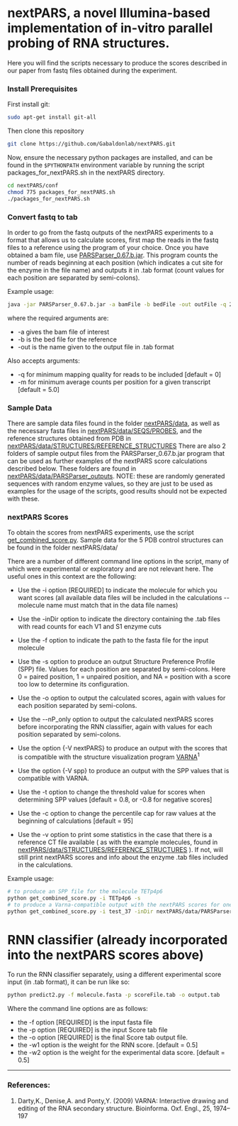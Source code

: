 # nextPARS, a novel Illumina-based implementation of in-vitro parallel probing of RNA structures.

Here you will find the scripts necessary to produce the scores described in our paper from fastq files obtained during the experiment.

### Install Prerequisites
First install git:
```bash
sudo apt-get install git-all
```

Then clone this repository

```bash
git clone https://github.com/Gabaldonlab/nextPARS.git
```

Now, ensure the necessary python packages are installed, and can be found in the `$PYTHONPATH` environment variable by running the script packages_for_nextPARS.sh in the nextPARS directory.

```bash
cd nextPARS/conf
chmod 775 packages_for_nextPARS.sh
./packages_for_nextPARS.sh
```


### Convert fastq to tab
In order to go from the fastq outputs of the nextPARS experiments to a format that allows us to calculate scores, first map the reads in the fastq files to a reference using the program of your choice.
Once you have obtained a bam file, use [PARSParser_0.67.b.jar](https://github.com/Gabaldonlab/nextPARS/tree/master/bin/PARSParser_0.67.b.jar).
This program counts the number of reads beginning at each position (which indicates a cut site for the enzyme in the file name) and outputs it in .tab format (count values for each position are separated by semi-colons).

Example usage:
```bash
java -jar PARSParser_0.67.b.jar -a bamFile -b bedFile -out outFile -q 20 -m 5
```

where the required arguments are:
  * -a gives the bam file of interest
  * -b is the bed file for the reference
  * -out is the name given to the output file in .tab format

Also accepts arguments: 
  * -q for minimum mapping quality for reads to be included [default = 0]
  * -m for minimum average counts per position for a given transcript [default = 5.0]



### Sample Data
There are sample data files found in the folder [nextPARS/data](https://github.com/Gabaldonlab/nextPARS/tree/master/data), as well as the necessary fasta files in [nextPARS/data/SEQS/PROBES](https://github.com/Gabaldonlab/nextPARS/tree/master/data/SEQS/PROBES), and the reference structures obtained from PDB in [nextPARS/data/STRUCTURES/REFERENCE_STRUCTURES](https://github.com/Gabaldonlab/nextPARS/tree/master/data/STRUCTURES/REFERENCE_STRUCTURES)
There are also 2 folders of sample output files from the PARSParser_0.67.b.jar program that can be used as further examples of the nextPARS score calculations described below. These folders are found in [nextPARS/data/PARSParser_outputs](https://github.com/Gabaldonlab/nextPARS/tree/master/data/PARSparser_outputs).
NOTE: these are randomly generated sequences with random enzyme values, so they are just to be used as examples for the usage of the scripts, good results should not be expected with these.


### nextPARS Scores
To obtain the scores from nextPARS experiments, use the script [get_combined_score.py](https://github.com/Gabaldonlab/nextPARS/tree/master/bin/get_combined_score.py). Sample data for the 5 PDB control structures can be found in the folder nextPARS/data/

There are a number of different command line options in the script, many of which were experimental or exploratory and are not relevant here. The useful ones in this context are the following:
  * Use the -i option [REQUIRED] to indicate the molecule for which you want scores (all available data files will be included in the calculations -- molecule name must match that in the data file names)
  * Use the -inDir option to indicate the directory containing the .tab files with read counts for each V1 and S1 enzyme cuts
  * Use the -f option to indicate the path to the fasta file for the input molecule

  * Use the -s option to produce an output Structure Preference Profile (SPP) file. Values for each position are separated by semi-colons. Here 0 = paired position, 1 = unpaired position, and NA = position with a score too low to determine its configuration.
  * Use the -o option to output the calculated scores, again with values for each position separated by semi-colons.
  * Use the --nP_only option to output the calculated nextPARS scores before incorporating the RNN classifier, again with values for each position separated by semi-colons.
  * Use the option {-V nextPARS} to produce an output with the scores that is compatible with the structure visualization program [VARNA](http://varna.lri.fr/)<sup>1</sup>
  * Use the option {-V spp} to produce an output with the SPP values that is compatible with VARNA.
  * Use the -t option to change the threshold value for scores when determining SPP values [default = 0.8, or -0.8 for negative scores]
  * Use the -c option to change the percentile cap for raw values at the beginning of calculations [default = 95]
  * Use the -v option to print some statistics in the case that there is a reference CT file available ( as with the example molecules, found in [nextPARS/data/STRUCTURES/REFERENCE_STRUCTURES](https://github.com/Gabaldonlab/nextPARS/tree/master/data/STRUCTURES/REFERENCE_STRUCTURES) ). If not, will still print nextPARS scores and info about the enzyme .tab files included in the calculations.

Example usage:
```bash
# to produce an SPP file for the molecule TETp4p6
python get_combined_score.py -i TETp4p6 -s
# to produce a Varna-compatible output with the nextPARS scores for one of the randomly generated example molecules
python get_combined_score.py -i test_37 -inDir nextPARS/data/PARSParser_outputs/test1 -f nextPARS/data/PARSParser_outputs/test1/test1.fasta -V nextPARS
```



# RNN classifier (already incorporated into the nextPARS scores above)
To run the RNN classifier separately, using a different experimental score input (in .tab format), it can be run like so:

```bash
python predict2.py -f molecule.fasta -p scoreFile.tab -o output.tab
```

Where the command line options are as follows:
  * the -f option [REQUIRED] is the input fasta file
  * the -p option [REQUIRED] is the input Score tab file
  * the -o option [REQUIRED] is the final Score tab output file.
  * the -w1 option is the weight for the RNN score. [default = 0.5]
  * the -w2 option is the weight for the experimental data score. [default = 0.5]







---

### References:
1. Darty,K., Denise,A. and Ponty,Y. (2009) VARNA: Interactive drawing and editing of the RNA secondary structure. Bioinforma. Oxf. Engl., 25, 1974–197

